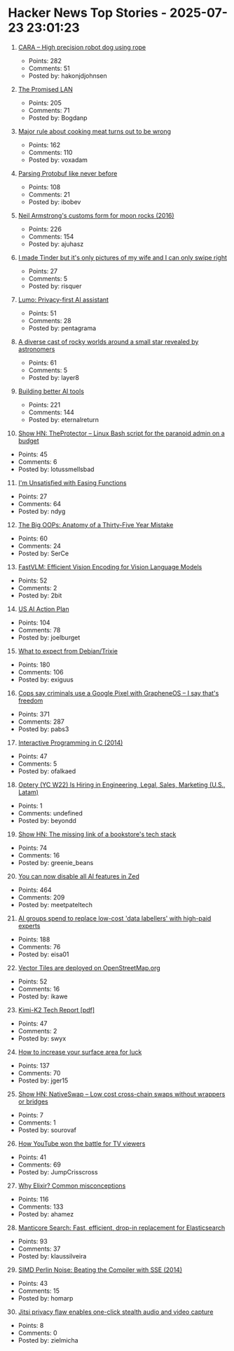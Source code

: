 # Hacker News Top Stories - 2025-07-23 23:01:23

1. [CARA – High precision robot dog using rope](https://www.aaedmusa.com/projects/cara)
   - Points: 282
   - Comments: 51
   - Posted by: hakonjdjohnsen

2. [The Promised LAN](https://tpl.house/)
   - Points: 205
   - Comments: 71
   - Posted by: Bogdanp

3. [Major rule about cooking meat turns out to be wrong](https://www.seriouseats.com/meat-resting-science-11776272)
   - Points: 162
   - Comments: 110
   - Posted by: voxadam

4. [Parsing Protobuf like never before](https://mcyoung.xyz/2025/07/16/hyperpb/)
   - Points: 108
   - Comments: 21
   - Posted by: ibobev

5. [Neil Armstrong's customs form for moon rocks (2016)](https://magazine.uc.edu/editors_picks/recent_features/armstrong/moonrocks.html)
   - Points: 226
   - Comments: 154
   - Posted by: ajuhasz

6. [I made Tinder but it's only pictures of my wife and I can only swipe right](https://trytender.app/)
   - Points: 27
   - Comments: 5
   - Posted by: risquer

7. [Lumo: Privacy-first AI assistant](https://proton.me/blog/lumo-ai)
   - Points: 51
   - Comments: 28
   - Posted by: pentagrama

8. [A diverse cast of rocky worlds around a small star revealed by astronomers](https://nouvelles.umontreal.ca/en/article/2025/07/22/a-udem-team-confirms-a-fifth-potentially-habitable-planet-around-l-98-59-a-red-dwarf-35-l/)
   - Points: 61
   - Comments: 5
   - Posted by: layer8

9. [Building better AI tools](https://hazelweakly.me/blog/stop-building-ai-tools-backwards/)
   - Points: 221
   - Comments: 144
   - Posted by: eternalreturn

10. [Show HN: TheProtector – Linux Bash script for the paranoid admin on a budget](https://github.com/IHATEGIVINGAUSERNAME/theProtector)
   - Points: 45
   - Comments: 6
   - Posted by: lotussmellsbad

11. [I'm Unsatisfied with Easing Functions](https://www.davepagurek.com/blog/easing-functions/)
   - Points: 27
   - Comments: 64
   - Posted by: ndyg

12. [The Big OOPs: Anatomy of a Thirty-Five Year Mistake](https://www.computerenhance.com/p/the-big-oops-anatomy-of-a-thirty)
   - Points: 60
   - Comments: 24
   - Posted by: SerCe

13. [FastVLM: Efficient Vision Encoding for Vision Language Models](https://machinelearning.apple.com/research/fast-vision-language-models)
   - Points: 52
   - Comments: 2
   - Posted by: 2bit

14. [US AI Action Plan](https://www.ai.gov/action-plan)
   - Points: 104
   - Comments: 78
   - Posted by: joelburget

15. [What to expect from Debian/Trixie](https://michael-prokop.at/blog/2025/07/20/what-to-expect-from-debian-trixie-newintrixie/)
   - Points: 180
   - Comments: 106
   - Posted by: exiguus

16. [Cops say criminals use a Google Pixel with GrapheneOS – I say that's freedom](https://www.androidauthority.com/why-i-use-grapheneos-on-pixel-3575477/)
   - Points: 371
   - Comments: 287
   - Posted by: pabs3

17. [Interactive Programming in C (2014)](https://nullprogram.com/blog/2014/12/23/)
   - Points: 47
   - Comments: 5
   - Posted by: ofalkaed

18. [Optery (YC W22) Is Hiring in Engineering, Legal, Sales, Marketing (U.S., Latam)](https://www.optery.com/careers/)
   - Points: 1
   - Comments: undefined
   - Posted by: beyondd

19. [Show HN: The missing link of a bookstore's tech stack](https://bookhead.net/)
   - Points: 74
   - Comments: 16
   - Posted by: greenie_beans

20. [You can now disable all AI features in Zed](https://zed.dev/blog/disable-ai-features)
   - Points: 464
   - Comments: 209
   - Posted by: meetpateltech

21. [AI groups spend to replace low-cost 'data labellers' with high-paid experts](https://www.ft.com/content/e17647f0-4c3b-49b4-a031-b56158bbb3b8)
   - Points: 188
   - Comments: 76
   - Posted by: eisa01

22. [Vector Tiles are deployed on OpenStreetMap.org](https://blog.openstreetmap.org/2025/07/22/vector-tiles-are-deployed-on-openstreetmap-org/)
   - Points: 52
   - Comments: 16
   - Posted by: ikawe

23. [Kimi-K2 Tech Report [pdf]](https://github.com/MoonshotAI/Kimi-K2/blob/main/tech_report.pdf)
   - Points: 47
   - Comments: 2
   - Posted by: swyx

24. [How to increase your surface area for luck](https://usefulfictions.substack.com/p/how-to-increase-your-surface-area)
   - Points: 137
   - Comments: 70
   - Posted by: jger15

25. [Show HN: NativeSwap – Low cost cross-chain swaps without wrappers or bridges](https://nativeswap.io)
   - Points: 7
   - Comments: 1
   - Posted by: sourovaf

26. [How YouTube won the battle for TV viewers](https://www.wsj.com/business/media/how-youtube-won-the-battle-for-tv-viewers-346d05b8)
   - Points: 41
   - Comments: 69
   - Posted by: JumpCrisscross

27. [Why Elixir? Common misconceptions](https://matthewsinclair.com/blog/0181-why-elixir)
   - Points: 116
   - Comments: 133
   - Posted by: ahamez

28. [Manticore Search: Fast, efficient, drop-in replacement for Elasticsearch](https://github.com/manticoresoftware/manticoresearch)
   - Points: 93
   - Comments: 37
   - Posted by: klaussilveira

29. [SIMD Perlin Noise: Beating the Compiler with SSE (2014)](https://scallywag.software/vim/blog/simd-perlin-noise-i)
   - Points: 43
   - Comments: 15
   - Posted by: homarp

30. [Jitsi privacy flaw enables one-click stealth audio and video capture](https://zimzi.substack.com/p/jitsi-privacy-flaw-that-enables-one)
   - Points: 8
   - Comments: 0
   - Posted by: zielmicha

